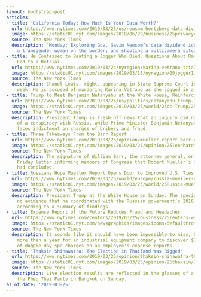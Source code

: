 ```yaml
---
layout: bootstrap-post
articles:
- title: 'California Today: How Much Is Your Data Worth?'
  url: https://www.nytimes.com/2019/03/25/us/newsom-hertzberg-data-dividend.html
  image: https://static01.nyt.com/images/2018/06/29/business/25privacycatoday/29CAPRIVACY-facebookJumbo.jpg
  source: The New York Times
  description: 'Monday: Exploring Gov. Gavin Newsom’s data dividend idea; living as
    a transgender woman on the border; and shooting a multicamera sitcom outdoors'
- title: He Confessed to Beating a Jogger Who Died. Questions About Race and Policing
    Led to a Retrial.
  url: https://www.nytimes.com/2019/03/24/nyregion/karina-vetrano-trial-chanel-lewis-jogger-queens.html
  image: https://static01.nyt.com/images/2019/03/18/nyregion/00jogger1/00jogger1-facebookJumbo.jpg
  source: The New York Times
  description: Chanel Lewis, right, appearing in State Supreme Court in Queens last
    week. He is accused of murdering Karina Vetrano as she jogged in a park in 2016.
- title: Trump to Meet Benjamin Netanyahu at the White House, Reinforcing Close Ties
  url: https://www.nytimes.com/2019/03/25/us/politics/netanyahu-trump-israel.html
  image: https://static01.nyt.com/images/2019/03/25/world/25dc-Trump/25dc-Trump-facebookJumbo.jpg
  source: The New York Times
  description: President Trump is fresh off news that an inquiry did not find evidence
    of a conspiracy with Russia, while Prime Minister Benjamin Netanyahu of Israel
    faces indictment on charges of bribery and fraud.
- title: Three Takeaways From the Barr Report
  url: https://www.nytimes.com/2019/03/25/opinion/mueller-report-barr-congress.html
  image: https://static01.nyt.com/images/2019/03/25/opinion/25leonhardt-newsletter/25leonhardt-newsletter-facebookJumbo.jpg
  source: The New York Times
  description: The signature of William Barr, the attorney general, on a copy of his
    Friday letter informing members of Congress that Robert Mueller’s investigation
    had concluded.
- title: Russians Hope Mueller Report Opens Door to Improved U.S. Ties
  url: https://www.nytimes.com/2019/03/25/world/europe/russia-mueller-report-trump.html
  image: https://static01.nyt.com/images/2019/03/25/world/25Russia-mueller/25Russia-mueller-facebookJumbo.jpg
  source: The New York Times
  description: President Trump at the White House on Sunday. The special counsel found
    no evidence that he coordinated with the Russian government’s 2016 election interference,
    according to a summary of findings.
- title: Expense Report of the Future Reduces Fraud and Headaches
  url: https://www.nytimes.com/reuters/2019/03/25/business/25reuters-world-work-expensereports.html
  image: https://static01.nyt.com/newsgraphics/images/icons/defaultPromoCrop.png
  source: The New York Times
  description: It sounds like it should have been impossible to miss, but it took
    more than a year for an industrial equipment company to discover $12,000 worth
    of doggie day spa charges on an employee's expense reports.
- title: 'Thaksin Shinawatra: The Election in Thailand Was Rigged'
  url: https://www.nytimes.com/2019/03/25/opinion/thaksin-shinawatra-the-election-in-thailand-was-rigged.html
  image: https://static01.nyt.com/images/2019/03/25/opinion/25thaksin/25thaksin-facebookJumbo.jpg
  source: The New York Times
  description: Live election results are reflected in the glasses of a supporter of
    the Pheu Thai Party in Bangkok on Sunday.
as_of_date: '2019-03-25'
---
```


